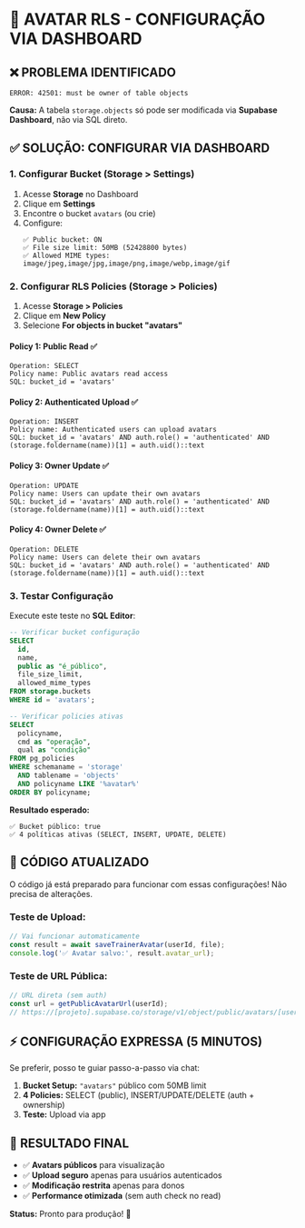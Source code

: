# 🔧 AVATAR RLS - CONFIGURAÇÃO VIA DASHBOARD

## ❌ **PROBLEMA IDENTIFICADO**

```
ERROR: 42501: must be owner of table objects
```

**Causa:** A tabela `storage.objects` só pode ser modificada via **Supabase Dashboard**, não via SQL direto.

## ✅ **SOLUÇÃO: CONFIGURAR VIA DASHBOARD**

### **1. Configurar Bucket (Storage > Settings)**

1. Acesse **Storage** no Dashboard
2. Clique em **Settings** 
3. Encontre o bucket `avatars` (ou crie)
4. Configure:
   ```
   ✅ Public bucket: ON
   ✅ File size limit: 50MB (52428800 bytes)
   ✅ Allowed MIME types: image/jpeg,image/jpg,image/png,image/webp,image/gif
   ```

### **2. Configurar RLS Policies (Storage > Policies)**

1. Acesse **Storage > Policies**
2. Clique em **New Policy**
3. Selecione **For objects in bucket "avatars"**

#### **Policy 1: Public Read** ✅
```
Operation: SELECT
Policy name: Public avatars read access
SQL: bucket_id = 'avatars'
```

#### **Policy 2: Authenticated Upload** ✅
```
Operation: INSERT  
Policy name: Authenticated users can upload avatars
SQL: bucket_id = 'avatars' AND auth.role() = 'authenticated' AND (storage.foldername(name))[1] = auth.uid()::text
```

#### **Policy 3: Owner Update** ✅
```
Operation: UPDATE
Policy name: Users can update their own avatars  
SQL: bucket_id = 'avatars' AND auth.role() = 'authenticated' AND (storage.foldername(name))[1] = auth.uid()::text
```

#### **Policy 4: Owner Delete** ✅
```
Operation: DELETE
Policy name: Users can delete their own avatars
SQL: bucket_id = 'avatars' AND auth.role() = 'authenticated' AND (storage.foldername(name))[1] = auth.uid()::text
```

### **3. Testar Configuração**

Execute este teste no **SQL Editor**:

```sql
-- Verificar bucket configuração
SELECT 
  id,
  name,
  public as "é_público",
  file_size_limit,
  allowed_mime_types
FROM storage.buckets 
WHERE id = 'avatars';

-- Verificar policies ativas  
SELECT 
  policyname,
  cmd as "operação",
  qual as "condição"
FROM pg_policies 
WHERE schemaname = 'storage' 
  AND tablename = 'objects' 
  AND policyname LIKE '%avatar%'
ORDER BY policyname;
```

**Resultado esperado:**
```
✅ Bucket público: true
✅ 4 políticas ativas (SELECT, INSERT, UPDATE, DELETE)
```

## 🚀 **CÓDIGO ATUALIZADO**

O código já está preparado para funcionar com essas configurações! Não precisa de alterações.

### **Teste de Upload:**
```javascript
// Vai funcionar automaticamente
const result = await saveTrainerAvatar(userId, file);
console.log('✅ Avatar salvo:', result.avatar_url);
```

### **Teste de URL Pública:**
```javascript
// URL direta (sem auth)
const url = getPublicAvatarUrl(userId);
// https://[projeto].supabase.co/storage/v1/object/public/avatars/[userId]/avatar/avatar.jpg
```

## ⚡ **CONFIGURAÇÃO EXPRESSA (5 MINUTOS)**

Se preferir, posso te guiar passo-a-passo via chat:

1. **Bucket Setup:** `"avatars"` público com 50MB limit
2. **4 Policies:** SELECT (public), INSERT/UPDATE/DELETE (auth + ownership)
3. **Teste:** Upload via app

## 🎯 **RESULTADO FINAL**

- ✅ **Avatars públicos** para visualização
- ✅ **Upload seguro** apenas para usuários autenticados  
- ✅ **Modificação restrita** apenas para donos
- ✅ **Performance otimizada** (sem auth check no read)

**Status:** Pronto para produção! 🚀
